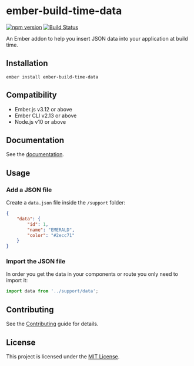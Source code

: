 # ember-build-time-data

[![npm version](https://badge.fury.io/js/ember-build-time-data.svg)](https://www.npmjs.com/package/ember-build-time-data)
[![Build Status](https://travis-ci.org/Robert-96/ember-build-time-data.svg?branch=master)](https://travis-ci.org/Robert-96/ember-build-time-data)

An Ember addon to help you insert JSON data into your application at build time.

## Installation

```
ember install ember-build-time-data
```

## Compatibility

* Ember.js v3.12 or above
* Ember CLI v2.13 or above
* Node.js v10 or above

## Documentation

See the [documentation](https://robert-96.github.io/ember-build-time-data/).

## Usage

### Add a JSON file

Create a `data.json` file inside the `/support` folder:

```json
{
    "data": {
        "id": 1,
        "name": "EMERALD",
        "color": "#2ecc71"
    }
}
```

### Import the JSON file

In order you get the data in your components or route you only need to import it:

```js
import data from '../support/data';
```

## Contributing

See the [Contributing](CONTRIBUTING.md) guide for details.

## License

This project is licensed under the [MIT License](LICENSE.md).
